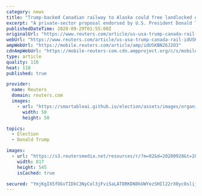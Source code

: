 ```yaml
---
category: news
title: "Trump-backed Canadian railway to Alaska could free landlocked oil, faces high hurdles"
excerpt: "A private-sector proposal endorsed by U.S. President Donald Trump to build a railway from Canada's oil sands to ports in Alaska would free landlocked crude but faces numerous steep challenges."
publishedDateTime: 2020-09-29T01:55:00Z
originalUrl: "https://www.reuters.com/article/us-usa-trump-canada-rail-idUSKBN26J2O3"
webUrl: "https://www.reuters.com/article/us-usa-trump-canada-rail-idUSKBN26J2O3"
ampWebUrl: "https://mobile.reuters.com/article/amp/idUSKBN26J2O3"
cdnAmpWebUrl: "https://mobile-reuters-com.cdn.ampproject.org/c/s/mobile.reuters.com/article/amp/idUSKBN26J2O3"
type: article
quality: 118
heat: 118
published: true

provider:
  name: Reuters
  domain: reuters.com
  images:
    - url: "https://smartableai.github.io/election/assets/images/organizations/reuters.com-50x50.jpg"
      width: 50
      height: 50

topics:
  - Election
  - Donald Trump

images:
  - url: "https://s3.reutersmedia.net/resources/r/?m=02&d=20200928&t=2&i=1535238512&w=&fh=545px&fw=&ll=&pl=&sq=&r=LYNXMPEG8R1QJ"
    width: 817
    height: 545
    isCached: true

secured: "YmjKgIX5fOGvTIDkC3NyCol3jFvi5aLAT8RKDN0kUWYezSHIl22rX0yc8slijZFvQACmuwbygNV5xZ34pvrPloynjfd5aPAmxRSRituJQyWE+Lgf8gERfFpCKvgEzduCsVrJ21lbIM8LxR/UCfRctzbbfifsQYGBpQQ/eUtpca6/G1lyW8+xjM5b3PEOCUJeF+Iebpr9IhSwIlpvr6uEzhKdszfYS3AyW3ppD1W+XX0+ENLOOPOOKe6KC5foOexD52cZGdLQnRW2dHMQocHD3FGto1VFR5XC5FXbGUP7vTKwh18jdk/wFU9NsjbYqm20+GHzoNd6KapXF6ld209SXnUNrHSAQn16PwNY3DmDqok=;h5hKgfEYVsbiSPkMA3w+KQ=="
---
```


